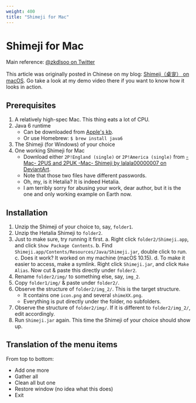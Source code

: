 ```yaml
---
weight: 400
title: "Shimeji for Mac"
---
```


# Shimeji for Mac

Main reference: [@zkdlsoo on Twitter](https://twitter.com/zkdlsoo/status/986176637946359808)

This article was originally posted in Chinese on my blog: [Shimeji（桌宠） on macOS](https://blog.loikein.one/posts/2021-02-22-shimeji-for-macos/). Go take a look at my demo video there if you want to know how it looks in action.

## Prerequisites

1. A relatively high-spec Mac. This thing eats a lot of CPU.
1. Java 6 runtime
    - Can be downloaded from [Apple's kb](https://support.apple.com/kb/DL1572?locale=en_US).
    - Or use Homebrew: `$ brew install java6`
1. The Shimeji (for Windows) of your choice
1. One working Shimeji for Mac
    - Download either `2P!England (single)` or `2P!America (single)` from [-Mac- 2PUS and 2PUK -Mac- Shimeji by lalala00000007 on DeviantArt](https://www.deviantart.com/lalala00000007/art/Mac-2PUS-and-2PUK-Mac-Shimeji-360524267).
    - Note that those two files have different passwords.
    - Oh, my, is it Hetalia? It is indeed Hetalia.
    - I am terribly sorry for abusing your work, dear author, but it is the one and only working example on Earth now.

## Installation

1. Unzip the Shimeji of your choice to, say, `folder1`.
1. Unzip the Hetalia Shimeji to `folder2`.
1. Just to make sure, try running it first.
    a. Right click `folder2/Shimeji.app`, and click `Show Package Contents`.
    b. Find `Shimeji.app/Contents/Resources/Java/Shimeji.jar`, double click to run.
    c. Does it work? It worked on my machine (macOS 10.15).
    d. To make it easier to access, make a symlink. Right click `Shimeji.jar`, and click `Make Alias`. Now cut & paste this directly under `folder2`.
1. Rename `folder2/img/` to something else, say, `img_2`.
1. Copy `folder1/img/` & paste under `folder2/`.
1. Observe the structure of `folder2/img_2/`. This is the target structure.
    - It contains one `icon.png` and several `shimeXX.png`.
    - Everything is put directly under the folder, no subfolders.
1. Observe the structure of `folder2/img/`. If it is different to `folder2/img_2/`, edit accordingly.
1. Run `Shimeji.jar` again. This time the Shimeji of your choice should show up.

## Translation of the menu items

From top to bottom:

- Add one more
- Gather all
- Clean all but one
- Restore window (no idea what this does)
- Exit

